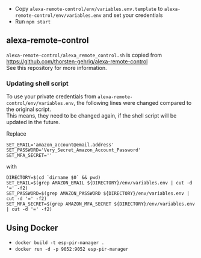 - Copy `alexa-remote-control/env/variables.env.template` to `alexa-remote-control/env/variables.env` and set your credentials
- Run `npm start`

## alexa-remote-control
`alexa-remote-control/alexa_remote_control.sh` is copied from https://github.com/thorsten-gehrig/alexa-remote-control  
See this repository for more information.

### Updating shell script
To use your private credentials from `alexa-remote-control/env/variables.env`, the following lines were changed compared to the original script.  
This means, they need to be changed again, if the shell script will be updated in the future.

Replace
```
SET_EMAIL='amazon_account@email.address'
SET_PASSWORD='Very_Secret_Amazon_Account_Password'
SET_MFA_SECRET=''
```
with
```
DIRECTORY=$(cd `dirname $0` && pwd)
SET_EMAIL=$(grep AMAZON_EMAIL ${DIRECTORY}/env/variables.env | cut -d '=' -f2)
SET_PASSWORD=$(grep AMAZON_PASSWORD ${DIRECTORY}/env/variables.env | cut -d '=' -f2)
SET_MFA_SECRET=$(grep AMAZON_MFA_SECRET ${DIRECTORY}/env/variables.env | cut -d '=' -f2)
```
  
## Using Docker
- `docker build -t esp-pir-manager .`
- `docker run -d -p 9052:9052 esp-pir-manager`
